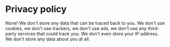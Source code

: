 # Privacy policy

None! We don't store any data that can be traced back to you. We don't use
cookies, we don't use trackers, we don't use ads, we don't use any third-party
services that could track you. We don't even store your IP address. We don't
store any data about you at all.
